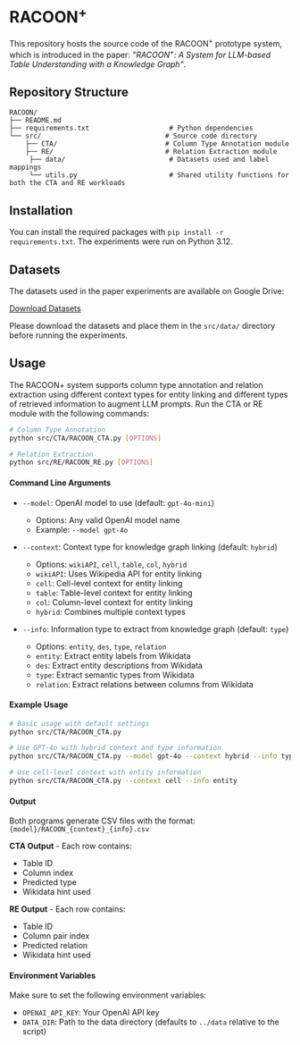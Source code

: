 # RACOON<sup>+</sup>

This repository hosts the source code of the RACOON<sup>+</sup> prototype system, which is introduced in the paper: *"RACOON<sup>+</sup>: A System for LLM-based Table Understanding with a Knowledge Graph"*.

## Repository Structure

```
RACOON/
├── README.md                           
├── requirements.txt                    # Python dependencies
└── src/                               # Source code directory
    ├── CTA/                           # Column Type Annotation module
    ├── RE/                            # Relation Extraction module
     ├── data/                          # Datasets used and label mappings
     └── utils.py                       # Shared utility functions for both the CTA and RE workloads
```

## Installation

You can install the required packages with `pip install -r requirements.txt`. The experiments were run on Python 3.12.

## Datasets

The datasets used in the paper experiments are available on Google Drive:

[Download Datasets](https://drive.google.com/drive/folders/1XX5B2Z0QUOR1zp0Ja5N_4k5RN4HFwQB_?usp=drive_link)

Please download the datasets and place them in the `src/data/` directory before running the experiments.

## Usage

The RACOON+ system supports column type annotation and relation extraction using different context types for entity linking and different types of retrieved information to augment LLM prompts. Run the CTA or RE module with the following commands:

```bash
# Column Type Annotation
python src/CTA/RACOON_CTA.py [OPTIONS]

# Relation Extraction  
python src/RE/RACOON_RE.py [OPTIONS]
```

#### Command Line Arguments

- `--model`: OpenAI model to use (default: `gpt-4o-mini`)
  - Options: Any valid OpenAI model name
  - Example: `--model gpt-4o`

- `--context`: Context type for knowledge graph linking (default: `hybrid`)
  - Options: `wikiAPI`, `cell`, `table`, `col`, `hybrid`
  - `wikiAPI`: Uses Wikipedia API for entity linking
  - `cell`: Cell-level context for entity linking
  - `table`: Table-level context for entity linking
  - `col`: Column-level context for entity linking
  - `hybrid`: Combines multiple context types

- `--info`: Information type to extract from knowledge graph (default: `type`)
  - Options: `entity`, `des`, `type`, `relation`
  - `entity`: Extract entity labels from Wikidata
  - `des`: Extract entity descriptions from Wikidata
  - `type`: Extract semantic types from Wikidata
  - `relation`: Extract relations between columns from Wikidata

#### Example Usage

```bash
# Basic usage with default settings
python src/CTA/RACOON_CTA.py

# Use GPT-4o with hybrid context and type information
python src/CTA/RACOON_CTA.py --model gpt-4o --context hybrid --info type

# Use cell-level context with entity information
python src/CTA/RACOON_CTA.py --context cell --info entity
```


#### Output

Both programs generate CSV files with the format: `{model}/RACOON_{context}_{info}.csv`

**CTA Output** - Each row contains:
- Table ID
- Column index
- Predicted type
- Wikidata hint used

**RE Output** - Each row contains:
- Table ID
- Column pair index
- Predicted relation
- Wikidata hint used

#### Environment Variables

Make sure to set the following environment variables:
- `OPENAI_API_KEY`: Your OpenAI API key
- `DATA_DIR`: Path to the data directory (defaults to `../data` relative to the script)

